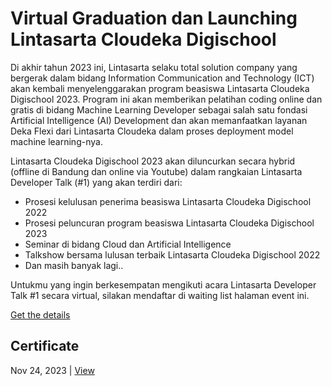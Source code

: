 # Virtual Graduation dan Launching Lintasarta Cloudeka Digischool
Di akhir tahun 2023 ini, Lintasarta selaku total solution company yang bergerak dalam bidang Information Communication and Technology (ICT) akan kembali menyelenggarakan program beasiswa Lintasarta Cloudeka Digischool 2023. Program ini akan memberikan pelatihan coding online dan gratis di bidang Machine Learning Developer sebagai salah satu fondasi Artificial Intelligence (AI) Development dan akan memanfaatkan layanan Deka Flexi dari Lintasarta Cloudeka dalam proses deployment model machine learning-nya.

Lintasarta Cloudeka Digischool 2023 akan diluncurkan secara hybrid (offline di Bandung dan online via Youtube) dalam rangkaian Lintasarta Developer Talk (#1) yang akan terdiri dari:

- Prosesi kelulusan penerima beasiswa Lintasarta Cloudeka Digischool 2022
- Prosesi peluncuran program beasiswa Lintasarta Cloudeka Digischool 2023
- Seminar di bidang Cloud dan Artificial Intelligence
- Talkshow bersama lulusan terbaik Lintasarta Cloudeka Digischool 2022
- Dan masih banyak lagi..

Untukmu yang ingin berkesempatan mengikuti acara Lintasarta Developer Talk #1 secara virtual, silakan mendaftar di waiting list halaman event ini.

[Get the details](https://www.dicoding.com/events/7063)

## Certificate
Nov 24, 2023 | [View](certificate/certificate.pdf)
